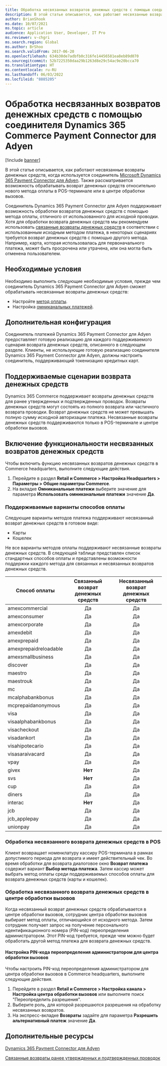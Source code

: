 ```yaml
---
title: Обработка несвязанных возвратов денежных средств с помощью соединителя Dynamics 365 Commerce Payment Connector для Adyen
description: В этой статье описывается, как работают несвязанные возвраты денежных средств, когда используется соединитель Microsoft Dynamics 365 Payment Connector для Adyen.
author: BrianShook
ms.date: 10/07/2021
ms.topic: article
audience: Application User, Developer, IT Pro
ms.reviewer: v-chgri
ms.search.region: Global
ms.author: BrShoo
ms.search.validFrom: 2017-06-20
ms.openlocfilehash: 634b30de7adbfb0c316fe14456581ea8eb89d070
ms.sourcegitcommit: 52b7225350daa29b1263d8e29c54ac9e20bcca70
ms.translationtype: HT
ms.contentlocale: ru-RU
ms.lasthandoff: 06/03/2022
ms.locfileid: "8885205"
---
```

# <a name="process-unlinked-refunds-with-the-dynamics-365-commerce-payment-connector-for-adyen"></a>Обработка несвязанных возвратов денежных средств с помощью соединителя Dynamics 365 Commerce Payment Connector для Adyen

[!include [banner](../includes/banner.md)]

В этой статье описывается, как работают несвязанные возвраты денежных средств, когда используется соединитель [Microsoft Dynamics 365 Payment Connector для Adyen](adyen-connector.md). Также рассматривается возможность обрабатывать возврат денежных средств относительно нового метода оплаты в POS-терминале или в центре обработки вызовов.

Соединитель Dynamics 365 Payment Connector для Adyen поддерживает возможность обработки возвратов денежных средств с помощью метода оплаты, отличного от использованного для исходной проводки. Хотя для обработки возврата денежных средств мы рекомендуем использовать [связанные возвраты денежных средств](linked-refunds.md) в соответствии с использованным исходным методом платежа, в некоторых сценариях требуется возврат денежных средств с помощью другого метода. Например, карта, которая использовалась для первоначального платежа, может быть просрочена или утрачена, или она могла быть отменена пользователем.

## <a name="prerequisites"></a>Необходимые условия

Необходимо выполнить следующие необходимые условия, прежде чем соединитель Dynamics 365 Payment Connector для Adyen сможет обрабатывать несвязанные возвраты денежных средств:

- Настройте [метод оплаты](../payment-methods.md).
- Настройка [омниканальных платежей](../omni-channel-payments.md).

## <a name="additional-configuration"></a>Дополнительная конфигурация

Соединитель платежей Dynamics 365 Payment Connector для Adyen предоставляет готовую реализацию для каждого поддерживаемого сценария возврата денежных средств, описанного в следующем разделе. Клиенты, не использующие готовую реализацию соединителя Dynamics 365 Payment Connector для Adyen, должны настроить соединитель, поддерживающий токенизацию кредитных карт.

## <a name="supported-refund-scenarios"></a>Поддерживаемые сценарии возврата денежных средств

Dynamics 365 Commerce поддерживает возвраты денежных средств для ранее утвержденных и подтвержденных проводок. Возвраты денежных средств могут состоять из полного возврата или частичного возврата проводки. Возврат денежных средств не может превышать полную сумму исходной авторизации платежа. Несвязанные возвраты денежных средств поддерживаются только в POS-терминале и центре обработки вызовов.

## <a name="enable-unlinked-refunds-functionality"></a>Включение функциональности несвязанных возвратов денежных средств

Чтобы включить функцию несвязанных возвратов денежных средств в Commerce headquarters, выполните следующие действия.

1. Перейдите в раздел **Retail и Commerce \> Настройка Headquarters \> Параметры \> Общие параметры Commerce**.
1. На вкладке **Омниканальные платежи** выберите значение для параметра **Использовать омниканальные платежи** значение **Да**.

### <a name="supported-payment-method-variants"></a>Поддерживаемые варианты способов оплаты

Следующие варианты методов платежа поддерживают несвязанный возврат денежных средств в готовом виде:

- Карты
- Кошелек

Не все варианты методов оплаты поддерживают несвязанные возвраты денежных средств. В следующей таблице представлен список стандартных способов оплаты и представлены возможности поддержки каждого метода для связанных и несвязанных возвратов денежных средств.

| Способ оплаты        | Связанный возврат денежных средств | Несвязанный возврат денежных средств |
|-----------------------|:-------------:|:---------------:|
| amexcommercial        | Да           | Да             |
| amexconsumer          | Да           | Да             |
| amexcorporate         | Да           | Да             |
| amexdebit             | Да           | Да             |
| amexprepaid           | Да           | Да             |
| amexprepaidreloadable | Да           | Да             |
| amexsmallbusiness     | Да           | Да             |
| discover              | Да           | Да             |
| maestro               | Да           | Да             |
| maestrouk             | Да           | Да             |
| mc                    | Да           | Да             |
| mcalphabankbonus      | Да           | Да             |
| mcprepaidanonymous    | Да           | Да             |
| visa                  | Да           | Да             |
| visaalphabankbonus    | Да           | Да             |
| visacheckout          | Да           | Да             |
| visadankort           | Да           | Да             |
| visahipotecario       | Да           | Да             |
| visasaraivacard       | Да           | Да             |
| vpay                  | Да           | Да             |
| givex                 | **Нет**        | Да             |
| svs                   | **Нет**        | Да             |
| cup                   | Да           | Да             |
| diners                | Да           | Да             |
| interac               | **Нет**        | Да             |
| jcb                   | Да           | Да             |
| jcb_applepay          | Да           | Да             |
| unionpay              | Да           | Да             |

### <a name="process-an-unlinked-refund-in-pos"></a>Обработка несвязанного возврата денежных средств в POS

Клиент возвращает номенклатуру кассиру POS-терминала в рамках допустимого периода для возврата и имеет действительный чек. Во время обработки для возврата диалоговое окно **Возврат платежа** содержит вариант **Выбор метода платежа**. Затем кассир может выбрать метод оплаты среди поддерживаемых способов оплаты для возврата денежных средств (карты и кошелек).

### <a name="process-an-unlinked-refund-in-call-center"></a>Обработка несвязанного возврата денежных средств в центре обработки вызовов

Когда несвязанный возврат денежных средств обрабатывается в центре обработки вызовов, сотрудник центра обработки вызовов выбирает метод оплаты, отличающийся от исходного метода. Затем сотрудник получает запрос на получение персонального идентификационного номера (PIN-код) переопределения администратором. Этот PIN-код требуется, прежде чем можно будет обработать другой метод платежа для возврата денежных средств.

#### <a name="set-up-an-administrator-override-pin-for-call-center"></a>Настройка PIN-кода переопределения администратором для центра обработки вызовов

Чтобы настроить PIN-код переопределения администратором для центра обработки вызовов в Commerce headquarters, выполните следующие действия.

1. Перейдите в раздел **Retail и Commerce \> Настройка канала \> Настройка центра обработки вызовов** или выполните поиск "Переопределить разрешения".
1. Выберите роль, для которой разрешаются разрешения на обработку несвязанных возвратов.
1. На экспресс-вкладке **Возвраты** задайте для параметра **Разрешить альтернативный платеж** значение **Да**.

## <a name="additional-resources"></a>Дополнительные ресурсы

[Dynamics 365 Payment Connector для Adyen](adyen-connector.md)

[Связанные возвраты ранее утвержденных и подтвержденных проводок](linked-refunds.md)

